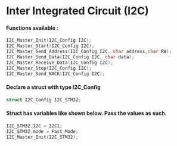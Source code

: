 <h1> Inter Integrated Circuit (I2C) </h1>


<h4> Functions available :</h4>

```C
I2C_Master_Init(I2C_Config I2C);
I2C_Master_Start(I2C_Config I2C);
I2C_Master_Send_Address(I2C_Config I2C, char address,char RW);
I2C_Master_Send_Data(I2C_Config I2C, char data);
I2C_Master_Receive_Data(I2C_Config I2C);
I2C_Master_Stop(I2C_Config I2C);
I2C_Master_Send_NACK(I2C_Config I2C);

```
<h4> Declare a struct with type I2C_Config</h4>

```C
struct I2C_Config I2C_STM32;
```

<h4>
  Struct has variables like shown below. Pass the values as such.
</h4>

```C
I2C_STM32.I2C = I2C1;
I2C_STM32.mode = Fast_Mode;
I2C_Master_Init(I2C_STM32);

```

